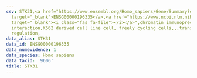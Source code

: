 ```yaml
---
csv: STK31,<a href="https://www.ensembl.org/Homo_sapiens/Gene/Summary?db=core;g=ENSG00000196335"
  target="_blank">ENSG00000196335</a>,<a href="https://www.ncbi.nlm.nih.gov/pubmed/23959860"
  target="_blank"><i class="fas fa-file"></i></a>",chromatin immunoprecipitation assay,direct
  interaction,K562 derived cell line cell, freely cycling cells,,,transcriptional
  regulation,
data_alias: STK31
data_id: ENSG00000196335
data_numevidence: 1
data_species: Homo sapiens
data_taxid: '9606'
title: STK31
---
```

